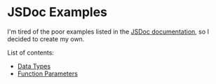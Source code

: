 # JSDoc Examples

I'm tired of the poor examples listed in the [JSDoc documentation](https://jsdoc.app/index.html), so I decided to create my own.

List of contents:

* [Data Types](/src/data-types.js)
* [Function Parameters](/src/params.js)
